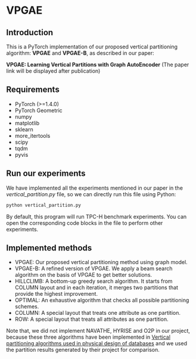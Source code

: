 # VPGAE

## Introduction

This is a PyTorch implementation of our proposed vertical partitioning algorithm: **VPGAE** and **VPGAE-B**, as described in our paper:

**VPGAE: Learning Vertical Partitions with Graph AutoEncoder** (The paper link will be displayed after publication)

## Requirements

- PyTorch (>=1.4.0)
- PyTorch Geometric
- numpy
- matplotlib
- sklearn
- more_itertools
- scipy
- tqdm
- pyvis

## Run our experiments

We have implemented all the experiments mentioned in our paper in the *vertical_partition.py* file, so we can directly run this file using Python:

```python
python vertical_partition.py
```

By default, this program will run TPC-H benchmark experiments. You can open the corresponding code blocks in the file to perform other experiments.

## Implemented methods

- VPGAE: Our proposed vertical partitioning method using graph model.
- VPGAE-B: A refined version of VPGAE.  We apply a beam search algorithm on the basis of VPGAE to get better solutions.
- HILLCLIMB: A bottom-up greedy search algorithm. It starts from COLUMN layout and in each iteration, it merges two partitions that provide the highest improvement.
- OPTIMAL: An exhaustive algorithm that checks all possible partitioning schemes.
- COLUMN: A special layout that treats one attribute as one partition.
- ROW: A special layout that treats all attributes as one partition. 

Note that, we did not implement NAVATHE, HYRISE and O2P in our project, because these three algorithms have been implemented in [Vertical partitioning algorithms used in physical design of databases](https://github.com/palatinuse/database-vertical-partitioning) and we used the partition results generated by their project for comparison.
